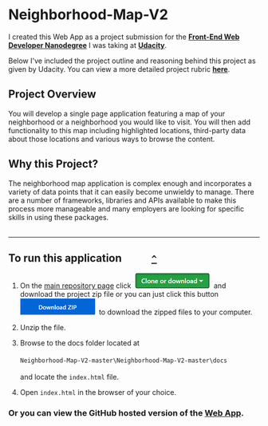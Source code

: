 # Neighborhood-Map-V2

I created this Web App as a project submission for the [**Front-End Web Developer Nanodegree**](https://www.udacity.com/course/front-end-web-developer-nanodegree--nd001) I was taking at [**Udacity**](https://www.udacity.com/). 

Below I've included the project outline and reasoning behind this project as given by Udacity.  You can view a more detailed project rubric [**here**](https://review.udacity.com/#!/rubrics/17/view).

## Project Overview
You will develop a single page application featuring a map of your neighborhood or a neighborhood you would like to visit. You will then add functionality to this map including highlighted locations, third-party data about those locations and various ways to browse the content.

## Why this Project?
The neighborhood map application is complex enough and incorporates a variety of data points that it can easily become unwieldy to manage. There are a number of frameworks, libraries and APIs available to make this process more manageable and many employers are looking for specific skills in using these packages.
<br></br>
<hr></hr>

<a id="run-application"></a>

## To run this application &nbsp;&nbsp;&nbsp;&nbsp;&nbsp;&nbsp;&nbsp;&nbsp;&nbsp;&nbsp; [` ^ `](#top "Go to top of page")

1. On the [main repository page](https://github.com/go-0100-it/Neighborhood-Map-V2 "Go to main repository page") click &nbsp;![Clone or download button image](images/clone-download-btn.png)&nbsp; and download the project zip file or you can just click this button &nbsp;[![Download button image](images/download-btn.png)](https://github.com/go-0100-it/Neighborhood-Map-V2/archive/master.zip "Download project .zip file")&nbsp; to download the zipped files to your computer.

2. Unzip the file.

3. Browse to the docs folder located at<br></br> 
`Neighborhood-Map-V2-master\Neighborhood-Map-V2-master\docs`<br></br> 
and locate the `index.html` file.

4. Open `index.html` in the browser of your choice.

### Or you can view the GitHub hosted version of the [**Web App**](https://go-0100-it.github.io/Neighborhood-Map-V2/).
<br></br>
